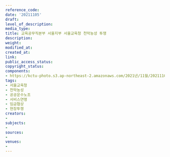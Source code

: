 ```yaml
---
reference_code: 
date: '20211105'
draft: 
level_of_description: 
media_type: 
title: 교육공무직본부 서울지부 서울교육청 천막농성 투쟁
description: 
weight: 
modified_at: 
created_at: 
link: 
public_access_status: 
copyright_status: 
components:
- https://kctu-photo.s3.ap-northeast-2.amazonaws.com/2021년/11월/20211105-교육공무직본부+서울지부+서울교육청+천막농성+투쟁_서울교육청_천막농성_공공운수노조_서비스연맹_임금협상_현장투쟁/_1D20017.jpg
tags:
- 서울교육청
- 천막농성
- 공공운수노조
- 서비스연맹
- 임금협상
- 현장투쟁
creators:
- 
subjects:
- 
sources:
- 
venues:
- 
---
```

